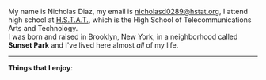 My name is Nicholas Diaz, my email is nicholasd0289@hstat.org, I attend high school at [H.S.T.A.T.](http://www.hstat.org/), which is the High School of Telecommunications Arts and Technology.  
I was born and raised in Brooklyn, New York, in a neighborhood called **Sunset Park** and I've lived here almost _all_ of my life.

---
**Things that I enjoy**:  